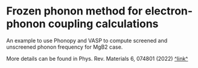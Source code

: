 # Frozen phonon method for electron-phonon coupling calculations

An example to use Phonopy and VASP to compute screened and unscreened phonon frequency for MgB2 case.

More details can be found in Phys. Rev. Materials 6, 074801 (2022) [^link^](https://doi.org/10.1103/PhysRevMaterials.6.074801)
